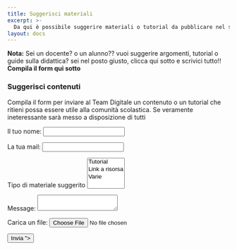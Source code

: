 ```yaml
---
title: Suggerisci materiali
excerpt: >-
  Da qui è possibile suggerire materiali o tutorial da pubblicare nel sito per la DaD
layout: docs
---
```


<div class="note">
  <strong>Nota:</strong> Sei un docente? o un alunno?? vuoi suggerire argomenti, tutorial o guide sulla didattica? sei nel posto giusto, clicca qui sotto e scrivici tutto!!<br>
  <strong>Compila il form qui sotto</strong>
</div>

### Suggerisci contenuti

Compila il form per inviare al Team Digitale un contenuto o un tutorial che ritieni possa essere utile alla comunità scolastica. Se veramente ineteressante sarà messo a disposizione di tutti

<form name="materiali" method="POST" data-netlify="true">
  <p>
    <label>Il tuo nome: <input type="text" name="name" /></label>   
  </p>
  <p>
    <label>La tua mail: <input type="email" name="email" /></label>
  </p>
  <p>
    <label>Tipo di materiale suggerito <select name="role[]" multiple>
      <option value="leader">Tutorial</option>
      <option value="follower">Link a risorsa</option>
      <option value="follower">Varie</option>
    </select></label>
  </p>
  <p>
    <label>Message: <textarea name="message"></textarea></label>
  </p>
  <p> <label>Carica un file: </label><input type="file" id="myfile" name="myfile">
  <p>
    <button type="submit">Invia <span class="<i class="fas fa-angle-right"></i>"></span></button>
  </p>

